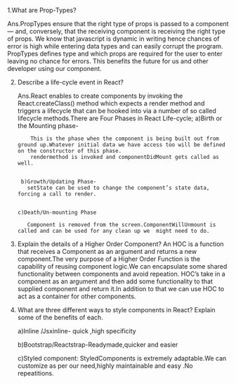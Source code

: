 1.What are Prop-Types?
 
 
 Ans.PropTypes ensure that the right type of props is passed to a component — and, conversely, that the receiving component is receiving the right type of props.
   We know that javascript is dynamic in writing hence chances of error is high while entering data types and can easily corrupt the program. 
    PropTypes defines type and which props are required for the user to enter leaving no chance for errors.
    This benefits the future for us and other developer using our component. 
   
2. Describe a life-cycle event in React? 
   
   Ans.React enables to create components by invoking the React.createClass() method which expects a render method and triggers a lifecycle that can be hooked into via a number of so called lifecycle methods.There are Four Phases in React Life-cycle;
         a)Birth or the Mounting phase-
   
           This is the phase when the component is being built out from ground up.Whatever initial data we have access too will be defined on the constructor of this phase.
           rendermethod is invoked and componentDidMount gets called as well.
   
   
        b)Growth/Updating Phase-
          setState can be used to change the component’s state data, forcing a call to render.
   
   
       c)Death/Un-mounting Phase
   
          Component is removed from the screen.ComponentWillUnmount is called and can be used for any clean up we  might need to do.
          

3. Explain the details of a Higher Order Component?
   An HOC is a function that receives a Component as an argument and returns a new component.The very purpose of a Higher Order Function is the  capability of reusing component logic.We can  encapsulate some shared functionality between components and avoid repeation. HOC’s take in a component as an argument and then add some functionality to that supplied component and return it.In addition to that we can use HOC  to act as a container for other components.
   
4. What are three different ways to style components in React? Explain some of the benefits of each.
   
   a)Inline /Jsxinline- quick ,high specificity
   
   b)Bootstrap/Reactstrap-Readymade,quicker and easier
   
   c)Styled component: StyledComponents is extremely adaptable.We can customize as per our need,highly maintainable and easy .No repeatitions.                